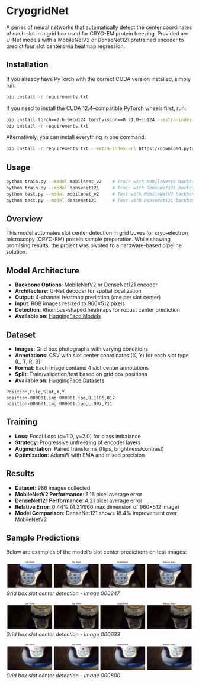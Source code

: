# CryogridNet

A series of neural networks that automatically detect the center coordinates of each slot in a grid box used for CRYO-EM protein freezing. Provided are U-Net models with a MobileNetV2 or DenseNet121 pretrained encoder to predict four slot centers via heatmap regression.

## Installation

If you already have PyTorch with the correct CUDA version installed, simply run:

```bash
pip install -r requirements.txt
```

If you need to install the CUDA 12.4–compatible PyTorch wheels first, run:

```bash
pip install torch==2.6.0+cu124 torchvision==0.21.0+cu124 --extra-index-url https://download.pytorch.org/whl/cu124
pip install -r requirements.txt
```

Alternatively, you can install everything in one command:

```bash
pip install -r requirements.txt --extra-index-url https://download.pytorch.org/whl/cu124
```

## Usage

```bash
python train.py --model mobilenet_v2    # Train with MobileNetV2 backbone
python train.py --model densenet121     # Train with DenseNet121 backbone
python test.py --model mobilenet_v2     # Test with MobileNetV2 backbone
python test.py --model densenet121      # Test with DenseNet121 backbone
```

## Overview

This model automates slot center detection in grid boxes for cryo-electron microscopy (CRYO-EM) protein sample preparation. While showing promising results, the project was pivoted to a hardware-based pipeline solution.

## Model Architecture

- **Backbone Options**: MobileNetV2 or DenseNet121 encoder
- **Architecture**: U-Net decoder for spatial localization
- **Output**: 4-channel heatmap prediction (one per slot center)
- **Input**: RGB images resized to 960×512 pixels
- **Detection**: Rhombus-shaped heatmaps for robust center prediction
- **Available on**: [HuggingFace Models](https://huggingface.co/galactixx/gridbox-net)

## Dataset

- **Images**: Grid box photographs with varying conditions
- **Annotations**: CSV with slot center coordinates (X, Y) for each slot type (L, T, R, B)
- **Format**: Each image contains 4 slot center annotations
- **Split**: Train/validation/test based on grid box positions
- **Available on**: [HuggingFace Datasets](https://huggingface.co/datasets/galactixx/cryogrid-boxes)

```
Position,File,Slot,X,Y
position-000001,img_000001.jpg,B,1186,817
position-000001,img_000001.jpg,L,997,711
```

## Training

- **Loss**: Focal Loss (α=1.0, γ=2.0) for class imbalance
- **Strategy**: Progressive unfreezing of encoder layers
- **Augmentation**: Paired transforms (flips, brightness/contrast)
- **Optimization**: AdamW with EMA and mixed precision

## Results

- **Dataset**: 986 images collected
- **MobileNetV2 Performance**: 5.16 pixel average error
- **DenseNet121 Performance**: 4.21 pixel average error
- **Relative Error**: 0.44% (4.21/960 max dimension of 960×512 image)
- **Model Comparison**: DenseNet121 shows 18.4% improvement over MobileNetV2

## Sample Predictions

Below are examples of the model's slot center predictions on test images:

![Prediction Example 1](examples/preds_img_000247.jpg)
*Grid box slot center detection - Image 000247*

![Prediction Example 2](examples/preds_img_000633.jpg)
*Grid box slot center detection - Image 000633*

![Prediction Example 3](examples/preds_img_000800.jpg)
*Grid box slot center detection - Image 000800*
